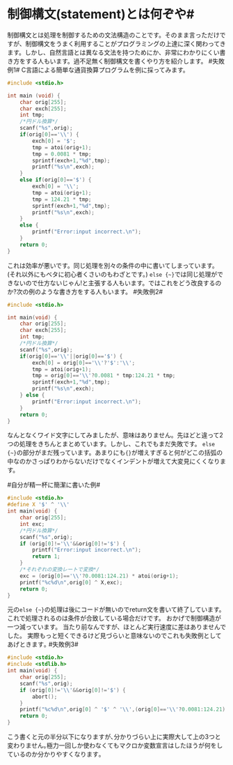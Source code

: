 # 制御構文(statement)とは何ぞや#
制御構文とは処理を制御するための文法構造のことです。そのまま言っただけですが、制御構文をうまく利用することがプログラミングの上達に深く関わってきます。しかし、自然言語とは異なる文法を持つためにか、非常にわかりにくい書き方をする人もいます。過不足無く制御構文を書くやり方を紹介します。
#失敗例1#
C言語による簡単な通貨換算プログラムを例に採ってみます。

```exchange.c
#include <stdio.h>

int main (void) {
    char orig[255];
    char exch[255];
    int tmp;
    /*円ドル換算*/
    scanf("%s",orig);
    if(orig[0]=='\\') {
        exch[0] = '$';
        tmp = atoi(orig+1);
        tmp = 0.0081 * tmp;
        sprintf(exch+1,"%d",tmp);
        printf("%s\n",exch);
    }
    else if(orig[0]=='$') {
        exch[0] = '\\';
        tmp = atoi(orig+1);
        tmp = 124.21 * tmp;
        sprintf(exch+1,"%d",tmp);
        printf("%s\n",exch);
    }
    else {
        printf("Error:input incorrect.\n");
    }
    return 0;
}
```

これは効率が悪いです。同じ処理を別々の条件の中に書いてしまっています。(それ以外にもベタに初心者くさいのもわざとです。)
`else {~}`では同じ処理ができないので仕方ないじゃん!と主張する人もいます。ではこれをどう改良するのか?次の例のような書き方をする人もいます。
#失敗例2#

``` exchange2.c
#include <stdio.h>

int main(void) {
    char orig[255];
    char exch[255];
    int tmp;
    /*円ドル換算*/
    scanf("%s",orig);
    if(orig[0]=='\\'||orig[0]=='$') {
        exch[0] = orig[0]=='\\'?'$':'\\';
        tmp = atoi(orig+1);
        tmp = orig[0]=='\\'?0.0081 * tmp:124.21 * tmp;
        sprintf(exch+1,"%d",tmp);
        printf("%s\n",exch);
    } else {
        printf("Error:input incorrect.\n");
    }
    return 0;
}
```
なんとなくワイド文字にしてみましたが、意味はありません。先ほどと違って2つの処理をきちんとまとめています。しかし、これでもまだ失敗です。
`else {~}`の部分がまだ残っています。あまりにも`{}`が増えすぎると何がどこの括弧の中なのかさっぱりわからないだけでなくインデントが増えて大変見にくくなります。

#自分が精一杯に簡潔に書いた例#

```exchange3.c
#include <stdio.h>
#define X '$' ^ '\\'
int main(void) {
    char orig[255];
    int exc;
    /*円ドル換算*/
    scanf("%s",orig);
    if (orig[0]!='\\'&&orig[0]!='$') {
        printf("Error:input incorrect.\n");
        return 1;
    }
    /*それぞれの変換レートで変換*/
    exc = (orig[0]=='\\'?0.0081:124.21) * atoi(orig+1);
    printf("%c%d\n",orig[0] ^ X,exc);
    return 0;
}
```
元の`else {~}`の処理は後にコードが無いのでreturn文を書いて終了しています。これで処理されるのは条件が合致している場合だけです。
おかげで制御構造が一つ減っています。
当たり前なんですが、ほとんど実行速度に差はありませんでした。
実際もっと短くできるけど見づらいと意味ないのでこれも失敗例としてあげときます｡
#失敗例3#
```exchange4.c
#include <stdio.h>
#include <stdlib.h>
int main(void) {
    char orig[255];
    scanf("%s",orig);
    if (orig[0]!='\\'&&orig[0]!='$') {
        abort();
    }
    printf("%c%d\n",orig[0] ^ '$' ^ '\\',(orig[0]=='\\'?0.0081:124.21) * atoi(orig+1));
    return 0;
}
```
こう書くと元の半分以下になりますが､分かりづらい上に実際大して上の3つと変わりません｡極力一回しか使わなくてもマクロか変数宣言はしたほうが何をしているのか分かりやすくなります｡
